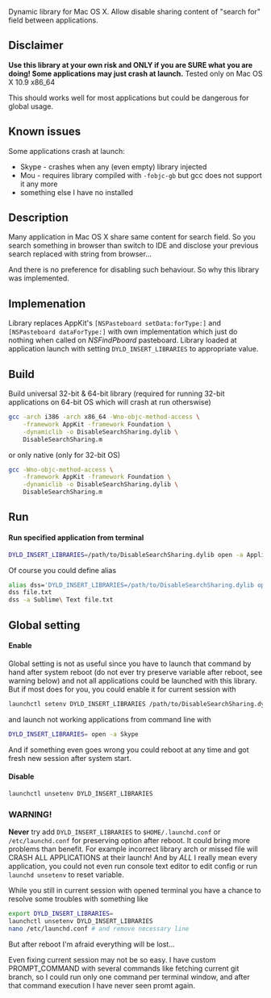 Dynamic library for Mac OS X. Allow disable sharing content of "search for" field between applications.

## Disclaimer

**Use this library at your own risk and ONLY if you are SURE what you are doing! Some applications may just crash at launch.** Tested only on Mac OS X 10.9 x86_64

This should works well for most applications but could be dangerous for global usage.

## Known issues

Some applications crash at launch:

* Skype - crashes when any (even empty) library injected
* Mou - requires library compiled with `-fobjc-gb` but gcc does not support it any more
* something else I have no installed

## Description

Many application in Mac OS X share same content for search field.
So you search something in browser than switch to IDE and disclose your previous search replaced with string from browser...

And there is no preference for disabling such behaviour. So why this library was implemented.

## Implemenation

Library replaces AppKit's `[NSPasteboard setData:forType:]` and `[NSPasteboard dataForType:]` with own implementation which just do nothing when called on *NSFindPboard* pasteboard. Library loaded at application launch with setting `DYLD_INSERT_LIBRARIES` to appropriate value.

## Build

Build universal 32-bit & 64-bit library (required for running 32-bit applications on 64-bit OS which will crash at run otherswise)

```bash
gcc -arch i386 -arch x86_64 -Wno-objc-method-access \
    -framework AppKit -framework Foundation \
    -dynamiclib -o DisableSearchSharing.dylib \
    DisableSearchSharing.m
```

or only native (only for 32-bit OS)

```bash
gcc -Wno-objc-method-access \
    -framework AppKit -framework Foundation \
    -dynamiclib -o DisableSearchSharing.dylib \
    DisableSearchSharing.m
```

## Run

#### Run specified application from terminal

```bash
DYLD_INSERT_LIBRARIES=/path/to/DisableSearchSharing.dylib open -a ApplicationName
```

Of course you could define alias

```bash
alias dss='DYLD_INSERT_LIBRARIES=/path/to/DisableSearchSharing.dylib open'
dss file.txt
dss -a Sublime\ Text file.txt
```

## Global setting

#### Enable

Global setting is not as useful since you have to launch that command by hand after system reboot (do not ever try preserve variable after reboot, see warning below) and not all applications could be launched with this library. But if most does for you, you could enable it for current session with

```bash
launchctl setenv DYLD_INSERT_LIBRARIES /path/to/DisableSearchSharing.dylib
```

and launch not working applications from command line with

```bash
DYLD_INSERT_LIBRARIES= open -a Skype
```

And if something even goes wrong you could reboot at any time and got fresh new session after system start.

#### Disable

```bash
launchctl unsetenv DYLD_INSERT_LIBRARIES
```

### WARNING!

**Never** try add `DYLD_INSERT_LIBRARIES` to `$HOME/.launchd.conf` or `/etc/launchd.conf` for preserving option after reboot. It could bring more problems than benefit. For example incorrect library arch or missed file will CRASH ALL APPLICATIONS at their launch! And by *ALL* I really mean every application, you could not even run console text editor to edit config or run `launchd unsetenv` to reset variable.

While you still in current session with opened terminal you have a chance to resolve some troubles with something like

```bash
export DYLD_INSERT_LIBRARIES=
launchctl unsetenv DYLD_INSERT_LIBRARIES
nano /etc/launchd.conf # and remove necessary line
```

But after reboot I'm afraid everything will be lost...

Even fixing current session may not be so easy. I have custom PROMPT_COMMAND with several commands like fetching current git branch, so I could run only one command per terminal window, and after that command execution I have never seen promt again.
